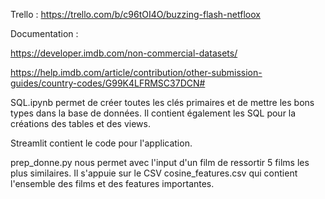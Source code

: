 Trello : 
https://trello.com/b/c96tOI4O/buzzing-flash-netfloox

Documentation : 

https://developer.imdb.com/non-commercial-datasets/

https://help.imdb.com/article/contribution/other-submission-guides/country-codes/G99K4LFRMSC37DCN# 


SQL.ipynb permet de créer toutes les clés primaires et de mettre les bons types dans la base de données.
Il contient également les SQL pour la créations des tables et des views.

Streamlit contient le code pour l'application.


prep_donne.py nous permet avec l'input d'un film de ressortir 5 films les plus similaires. Il s'appuie sur le CSV cosine_features.csv qui contient l'ensemble des films et des features importantes.

